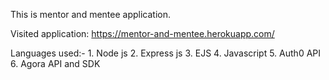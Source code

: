 This is mentor and mentee application. 

Visited application: https://mentor-and-mentee.herokuapp.com/

Languages used:-
    1. Node js
    2. Express js
    3. EJS
    4. Javascript
    5. Auth0 API
    6. Agora API and SDK





